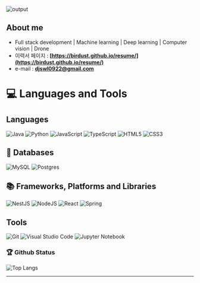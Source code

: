 <!--
![header](https://capsule-render.vercel.app/api?type=cylinder&color=000000&height=150&section=header&text=Birdust&fontColor=ffffff&fontSize=70&animation=fadeIn&fontAlignY=55)
 -->

<!--
![soft](https://capsule-render.vercel.app/api?type=soft&color=000000&height=150&section=header&text=Birdust%20README&fontColor=ffffff&fontSize=40&animation=twinkling)
-->

![output](https://github.com/user-attachments/assets/4270206e-dca1-4a09-9e8d-d96049d067ae)

<!--
# <div align="center">Birdust</div>
---
-->

## About me
-  Full stack development | Machine learning | Deep learning | Computer vision | Drone
- 이력서 페이지 : **[https://birdust.github.io/resume/](https://birdust.github.io/resume/)**
-  e-mail : **[djswl0922@gmail.com](djswl0922@gmail.com)**
# 💻 Languages and Tools 
## Languages<sup></sup>
![Java](https://img.shields.io/badge/Java-007396.svg?&style=for-the-badge&logo=Java&logoColor=white) ![Python](https://img.shields.io/badge/Python-3776AB.svg?&style=for-the-badge&logo=Python&logoColor=white) ![JavaScript](https://img.shields.io/badge/JavaScript-F7DF1E.svg?&style=for-the-badge&logo=JavaScript&logoColor=white)
![TypeScript](https://img.shields.io/badge/TypeScript-3178C6.svg?&style=for-the-badge&logo=TypeScript&logoColor=white) ![HTML5](https://img.shields.io/badge/HTML5-E34F26.svg?&style=for-the-badge&logo=HTML5&logoColor=white) ![CSS3](https://img.shields.io/badge/CSS3-1572B6.svg?&style=for-the-badge&logo=CSS3&logoColor=white) 

## 💾 Databases
![MySQL](https://img.shields.io/badge/MySQL-4479A1.svg?&style=for-the-badge&logo=MySQL&logoColor=white) ![Postgres](https://img.shields.io/badge/postgres-%23316192.svg?style=for-the-badge&logo=postgresql&logoColor=white)

## 📚 Frameworks, Platforms and Libraries
![NestJS](https://img.shields.io/badge/nestjs-%23E0234E.svg?style=for-the-badge&logo=nestjs&logoColor=white) ![NodeJS](https://img.shields.io/badge/node.js-6DA55F?style=for-the-badge&logo=node.js&logoColor=white) ![React](https://img.shields.io/badge/react-%2320232a.svg?style=for-the-badge&logo=react&logoColor=%2361DAFB) ![Spring](https://img.shields.io/badge/spring-%236DB33F.svg?style=for-the-badge&logo=spring&logoColor=white)


## Tools
![Git](https://img.shields.io/badge/Git-F05032.svg?&style=for-the-badge&logo=Git&logoColor=white) ![Visual Studio Code](https://img.shields.io/badge/Visual%20Studio%20Code-007ACC.svg?&style=for-the-badge&logo=Visual%20Studio%20Code&logoColor=white) ![Jupyter Notebook](https://img.shields.io/badge/jupyter-%23FA0F00.svg?style=for-the-badge&logo=jupyter&logoColor=white)

 ### 🏆 Github Status
![Top Langs](https://github-readme-stats.vercel.app/api/top-langs/?username=Birdust&layout=compact)






 ---
 

